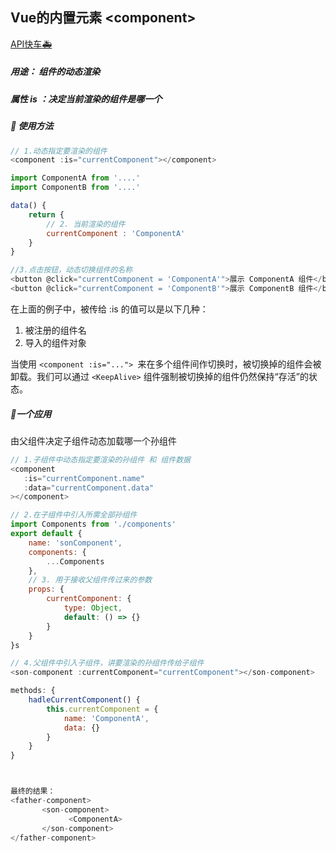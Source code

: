 ## Vue的内置元素 \<component>
[API快车:ambulance:](https://cn.vuejs.org/api/built-in-special-elements.html#component)
##### 用途： 组件的动态渲染
##### 属性 is ：决定当前渲染的组件是哪一个  
##### :memo: 使用方法
```js
// 1.动态指定要渲染的组件
<component :is="currentComponent"></component>

import ComponentA from '....'
import ComponentB from '....'

data() {
    return {
        // 2. 当前渲染的组件
        currentComponent : 'ComponentA'
    }
}

//3.点击按钮，动态切换组件的名称
<button @click="currentComponent = 'ComponentA'">展示 ComponentA 组件</button>
<button @click="currentComponent = 'ComponentB'">展示 ComponentB 组件</button>
```
在上面的例子中，被传给 :is 的值可以是以下几种：
1. 被注册的组件名
2. 导入的组件对象

当使用 ```<component :is="..."> ```来在多个组件间作切换时，被切换掉的组件会被卸载。我们可以通过 ```<KeepAlive>``` 组件强制被切换掉的组件仍然保持“存活”的状态。


##### :rotating_light:一个应用
由父组件决定子组件动态加载哪一个孙组件
```js
// 1.子组件中动态指定要渲染的孙组件 和 组件数据
<component 
   :is="currentComponent.name"
   :data="currentComponent.data"
></component>

// 2.在子组件中引入所需全部孙组件
import Components from './components'
export default {
    name: 'sonComponent',
    components: {
        ...Components
    },
    // 3. 用于接收父组件传过来的参数
    props: {
        currentComponent: {
            type: Object,
            default: () => {}
        }
    }
}s

// 4.父组件中引入子组件，讲要渲染的孙组件传给子组件
<son-component :currentComponent="currentComponent"></son-component>

methods: {
    hadleCurrentComponent() {
        this.currentComponent = {
            name: 'ComponentA',
            data: {}
        }
    }
}



最终的结果：
<father-component>
       <son-component>
             <ComponentA>
       </son-component>
</father-component>

```